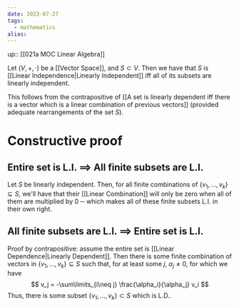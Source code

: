 ```yaml
---
date: 2023-07-27
tags:
  - mathematics
alias: 
---
```

up:: [[021a MOC Linear Algebra]]

Let $(V, +, \cdot)$ be a [[Vector Space]], and $S \subset V$. Then we have that $S$ is [[Linear Independence|Linearly Independent]] iff all of its subsets are linearly independent.

This follows from the contrapositive of [[A set is linearly dependent iff there is a vector which is a linear combination of previous vectors]] (provided adequate rearrangements of the set $S$).

# Constructive proof
## Entire set is L.I. $\implies$ All finite subsets are L.I.
Let $S$ be linearly independent. Then, for all finite combinations of $\{v_1, \dots, v_k\} \subseteq S$, we'll have that their [[Linear Combination]] will only be zero when all of them are multiplied by $0$ ─ which makes all of these finite subsets L.I. in their own right.

## All finite subsets are L.I. $\implies$ Entire set is L.I.
Proof by contrapositive: assume the entire set is [[Linear Dependence|Linearly Dependent]]. Then there is some finite combination of vectors in $\{v_1, \dots, v_k\} \subseteq S$ such that, for at least some $j$, $\alpha_j \neq 0$, for which we have
$$
v_j = -\sum\limits_{i\neq j} \frac{\alpha_i}{\alpha_j} v_i
$$
Thus, there is some subset $\{v_1, \dots, v_k\} \subset S$ which is L.D..